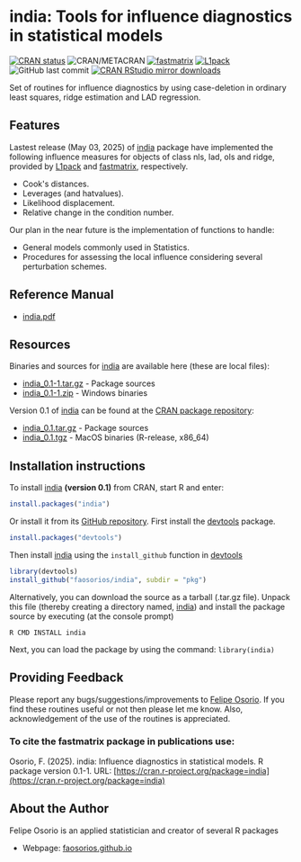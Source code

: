 # india: Tools for influence diagnostics in statistical models

[![CRAN status](http://www.r-pkg.org/badges/version/india)](https://cran.r-project.org/package=india)
![CRAN/METACRAN](https://img.shields.io/cran/l/fastmatrix?color=informational)
[![fastmatrix](https://img.shields.io/badge/Depends-fastmatrix-orange)](https://cran.r-project.org/package=fastmatrix)
[![L1pack](https://img.shields.io/badge/Depends-L1pack-orange)](https://cran.r-project.org/package=L1pack)
![GitHub last commit](https://img.shields.io/github/last-commit/faosorios/india)
[![CRAN RStudio mirror downloads](http://cranlogs.r-pkg.org/badges/india)](https://cran.r-project.org/package=india)

Set of routines for influence diagnostics by using case-deletion in ordinary least squares, ridge estimation and LAD regression.

## Features

Lastest release (May 03, 2025) of [india](https://github.com/faosorios/india) package have implemented the following influence measures for objects of class nls, lad, ols and ridge, provided by [L1pack](https://cran.r-project.org/package=L1pack) and [fastmatrix](https://faosorios.github.io/fastmatrix/), respectively.
* Cook's distances.
* Leverages (and hatvalues).
* Likelihood displacement.
* Relative change in the condition number.

Our plan in the near future is the implementation of functions to handle:
* General models commonly used in Statistics.
* Procedures for assessing the local influence considering several perturbation schemes.

## Reference Manual

* [india.pdf](https://cran.r-project.org/web/packages/india/india.pdf)

## Resources

Binaries and sources for [india](https://github.com/faosorios/india) are available here (these are local files):

* [india_0.1-1.tar.gz](https://github.com/faosorios/india/blob/main/src/india_0.1-1.tar.gz) - Package sources
* [india_0.1-1.zip](https://github.com/faosorios/india/blob/main/binaries/india_0.1-1.zip) - Windows binaries

Version 0.1 of [india](https://github.com/faosorios/india) can be found at the [CRAN package repository](https://cran.r-project.org/package=india):

* [india_0.1.tar.gz](https://cran.r-project.org/src/contrib/india_0.1.tar.gz) - Package sources
* [india_0.1.tgz](https://cran.r-project.org/bin/macosx/big-sur-x86_64/contrib/4.3/india_0.1.tgz) - MacOS binaries (R-release, x86_64)

## Installation instructions

To install [india](https://github.com/faosorios/india) **(version 0.1)** from CRAN, start R and enter:
```r
install.packages("india")
```

Or install it from its [GitHub repository](https://github.com/faosorios/india). First install the [devtools](https://devtools.r-lib.org/) package.
```r
install.packages("devtools")
```

Then install [india](https://github.com/faosorios/india) using the `install_github` function in [devtools](https://devtools.r-lib.org/)
```r
library(devtools)
install_github("faosorios/india", subdir = "pkg")
```

Alternatively, you can download the source as a tarball (.tar.gz file). Unpack this file (thereby creating a directory named, [india](https://github.com/faosorios/india)) and install the package source by executing (at the console prompt)
```
R CMD INSTALL india
```

Next, you can load the package by using the command: `library(india)`

## Providing Feedback

Please report any bugs/suggestions/improvements to [Felipe Osorio](http://fosorios.mat.utfsm.cl/). If you find these routines useful or not then please let me know. Also, acknowledgement of the use of the routines is appreciated.

### To cite the fastmatrix package in publications use:

Osorio, F. (2025). india: Influence diagnostics in statistical models. 
R package version 0.1-1. URL: [https://cran.r-project.org/package=india](https://cran.r-project.org/package=india)

## About the Author

Felipe Osorio is an applied statistician and creator of several R packages
* Webpage: [faosorios.github.io](https://faosorios.github.io/)
